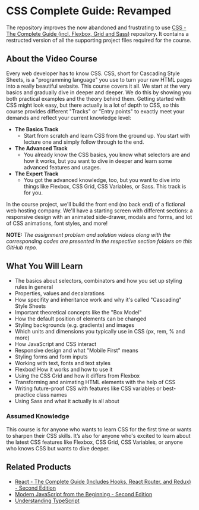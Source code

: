 # CSS Complete Guide: Revamped
The repository improves the now abandoned and frustrating to use [CSS - The Complete Guide (incl. Flexbox, Grid and Sass)](https://github.com/PacktPublishing/CSS---The-Complete-Guide-incl.-Flexbox-Grid-and-Sass-) repository. It contains a restructed version of all the supporting project files required for the course.

## About the Video Course
Every web developer has to know CSS. CSS, short for Cascading Style Sheets, is a "programming language" you use to turn your raw HTML pages into a really beautiful website. This course covers it all. We start at the very basics and gradually dive in deeper and deeper. We do this by showing you both practical examples and the theory behind them. 
Getting started with CSS might look easy, but there actually is a lot of depth to CSS, so this course provides different "Tracks" or "Entry points" to exactly meet your demands and reflect your current knowledge level: 

* **The Basics Track**
  * Start from scratch and learn CSS from the ground up. You start with lecture one and simply follow through to the end.
* **The Advanced Track**
  * You already know the CSS basics, you know what selectors are and how it works, but you want to dive in deeper and learn some advanced features and usages.
* **The Expert Track**
  * You got the advanced knowledge, too, but you want to dive into things like Flexbox, CSS Grid, CSS Variables, or Sass. This track is for you.

In the course project, we'll build the front end (no back end) of a fictional web hosting company. We'll have a starting screen with different sections: a responsive design with an animated side-drawer, modals and forms, and lot of CSS animations, font styles, and more!
  
**NOTE:** *The assignment problem and solution videos along with the corresponding codes are presented in the respective section folders on this GitHub repo.*

## What You Will Learn
* The basics about selectors, combinators and how you set up styling rules in general
* Properties, values and decalarations
* How specifity and inheritance work and why it's called "Cascading" Style Sheets
* Important theoretical concepts like the "Box Model"
* How the default position of elements can be changed
* Styling backgrounds (e.g. gradients) and images
* Which units and dimensions you typically use in CSS (px, rem, % and more)
* How JavaScript and CSS interact
* Responsive design and what "Mobile First" means
* Styling forms and form inputs
* Working with text, fonts and text styles
* Flexbox! How it works and how to use it
* Using the CSS Grid and how it differs from Flexbox
* Transforming and animating HTML elements with the help of CSS
* Writing future-proof CSS with features like CSS variables or best-practice class names
* Using Sass and what it actually is all about

### Assumed Knowledge
This course is for anyone who wants to learn CSS for the first time or wants to sharpen their CSS skills. It’s also for anyone who's excited to learn about the latest CSS features like Flexbox, CSS Grid, CSS Variables, or anyone who knows CSS but wants to dive deeper.
   
## Related Products
* [React - The Complete Guide (Includes Hooks, React Router, and Redux) - Second Edition](https://subscription.packtpub.com/video/web-development/9781801812603)
* [Modern JavaScript from the Beginning - Second Edition](https://subscription.packtpub.com/video/programming/9781805127826/)
* [Understanding TypeScript](https://subscription.packtpub.com/video/programming/9781789951905/)

